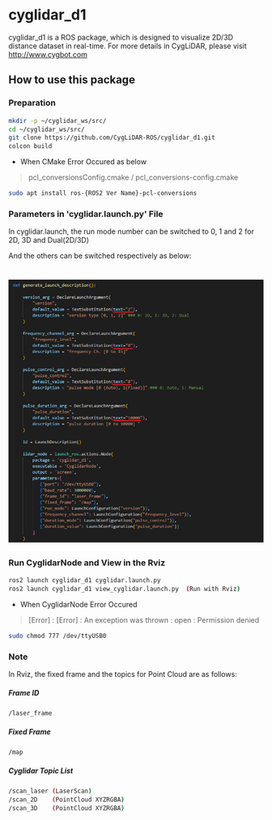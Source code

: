 # cyglidar_d1
cyglidar_d1 is a ROS package, which is designed to visualize 2D/3D distance dataset in real-time.
For more details in CygLiDAR, please visit http://www.cygbot.com

## How to use this package

### Preparation
```bash
mkdir -p ~/cyglidar_ws/src/
cd ~/cyglidar_ws/src/
git clone https://github.com/CygLiDAR-ROS/cyglidar_d1.git
colcon build
```
* When CMake Error Occured as below
>pcl_conversionsConfig.cmake / pcl_conversions-config.cmake

```bash
sudo apt install ros-{ROS2 Ver Name}-pcl-conversions
```

### Parameters in 'cyglidar.launch.py' File
In cyglidar.launch, the run mode number can be switched to 0, 1 and 2 for 2D, 3D and Dual(2D/3D)

And the others can be switched respectively as below:
<h1 align="left">
  <img src="screenshots/launch_py_parameter.png" width="800"/>
</h1>

### Run CyglidarNode and View in the Rviz
```bash
ros2 launch cyglidar_d1 cyglidar.launch.py
ros2 launch cyglidar_d1 view_cyglidar.launch.py  (Run with Rviz)
```
* When CyglidarNode Error Occured
>[Error] : [Error] : An exception was thrown : open : Permission denied

```bash
sudo chmod 777 /dev/ttyUSB0
```

### Note
In Rviz, the fixed frame and the topics for Point Cloud are as follows:

##### Frame ID
```bash
/laser_frame
```

##### Fixed Frame
```bash
/map
```

##### Cyglidar Topic List
```bash
/scan_laser (LaserScan)
/scan_2D    (PointCloud XYZRGBA)
/scan_3D    (PointCloud XYZRGBA)
```
